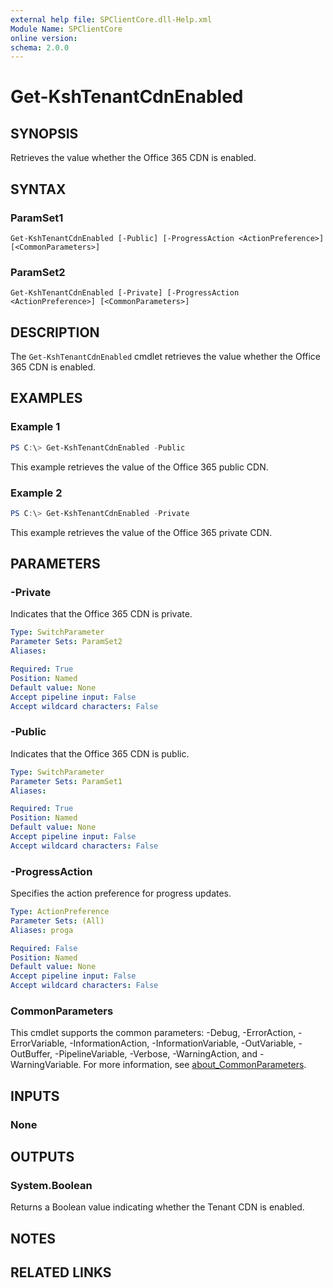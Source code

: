 ```yaml
---
external help file: SPClientCore.dll-Help.xml
Module Name: SPClientCore
online version:
schema: 2.0.0
---
```


# Get-KshTenantCdnEnabled

## SYNOPSIS
Retrieves the value whether the Office 365 CDN is enabled.

## SYNTAX

### ParamSet1
```
Get-KshTenantCdnEnabled [-Public] [-ProgressAction <ActionPreference>] [<CommonParameters>]
```

### ParamSet2
```
Get-KshTenantCdnEnabled [-Private] [-ProgressAction <ActionPreference>] [<CommonParameters>]
```

## DESCRIPTION
The `Get-KshTenantCdnEnabled` cmdlet retrieves the value whether the Office 365 CDN is enabled.

## EXAMPLES

### Example 1
```powershell
PS C:\> Get-KshTenantCdnEnabled -Public
```

This example retrieves the value of the Office 365 public CDN.

### Example 2
```powershell
PS C:\> Get-KshTenantCdnEnabled -Private
```

This example retrieves the value of the Office 365 private CDN.

## PARAMETERS

### -Private
Indicates that the Office 365 CDN is private.

```yaml
Type: SwitchParameter
Parameter Sets: ParamSet2
Aliases:

Required: True
Position: Named
Default value: None
Accept pipeline input: False
Accept wildcard characters: False
```

### -Public
Indicates that the Office 365 CDN is public.

```yaml
Type: SwitchParameter
Parameter Sets: ParamSet1
Aliases:

Required: True
Position: Named
Default value: None
Accept pipeline input: False
Accept wildcard characters: False
```

### -ProgressAction
Specifies the action preference for progress updates.

```yaml
Type: ActionPreference
Parameter Sets: (All)
Aliases: proga

Required: False
Position: Named
Default value: None
Accept pipeline input: False
Accept wildcard characters: False
```

### CommonParameters
This cmdlet supports the common parameters: -Debug, -ErrorAction, -ErrorVariable, -InformationAction, -InformationVariable, -OutVariable, -OutBuffer, -PipelineVariable, -Verbose, -WarningAction, and -WarningVariable. For more information, see [about_CommonParameters](http://go.microsoft.com/fwlink/?LinkID=113216).

## INPUTS

### None

## OUTPUTS

### System.Boolean
Returns a Boolean value indicating whether the Tenant CDN is enabled.

## NOTES

## RELATED LINKS

